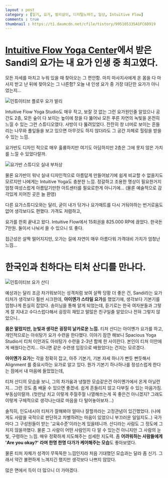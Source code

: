```yaml
---
layout : post 
category : [일기, 요가, 발리살이, 디지털노마드, 일상, Intuitive Flow]
comments : true
thumbnail : https://t1.daumcdn.net/cfile/tistory/995105335A1FC6D919
---
```


# [Intuitive Flow Yoga Center](https://goo.gl/maps/J7Ln1aENzgywUNru9)에서 받은 Sandi의 요가는 내 요가 인생 중 최고였다.

모든 자세를 마치고 누워 있을 때
찾아오는 그 편안함.
마치 마사지사에게 온 몸을 다 마사지 받고 난 뒤에 찾아오는 그 나른함?
오늘 내 인생 요가 중 가장 대단한 요가가 아니었는지...

![인튜이티브 플로우 요가 발리](https://static.toiimg.com/photo/54538364/.jpg)

Intuitive Flow Yoga Studio도 매우 작고, 보잘 것 없는 그런 요가원인줄 알았으나
공간도 2층, 모든 숲이 다 보이는 높이에
창을 다 뚫어놔 모든 푸른 자연의 녹빛을 온전히 느낄 수 있는 그런 스튜디오였다.
사방이 다 뚫려있었다.
잔잔히 창 너머로 보이는 흔들리는 나무와 풀잎들을 보고 있으면
아무것도 하지 않더라도
그 공간 자체로 힐링을 받을 수 있는 느낌.

요가반도 디자인 적으로 매우 훌륭하지만
여기도 아담하지만 2층은 그에 못지 않은 가치를 느낄 수 있었다랄까.

![요가반 스튜디오 실내 부처상](https://instagram.fdps2-1.fna.fbcdn.net/vp/73117e6e8f312a1f668d6cd3368fed59/5DD28C1C/t51.2885-15/fr/e15/s1080x1080/22157513_1655650571125418_3607848717064863744_n.jpg?_nc_ht=instagram.fdps2-1.fna.fbcdn.net)

물론 요가반이 워낙 실내 디자인적으로 아름답게 만들어놨기에
쉽게 비교할 수 없을지도 모르지만
나에게는 Intuitive Yoga도 충분한 느낌.
정갈하고 조용한 명상이 필요한거지
엄청 여성스럽게 아름답기만한 아트센터를 필요로한게 아니기에...
(물론 예술적으로 감각있게 지어진 곳은 늘 환영)


다른 요가스튜디오와는 달리, 굳이 내가 닦거나 요가매트를 다시 거둬야하는 번거로움도 없어
생각보다도 편했다.
가격도 저렴하고,

요가를 한회 끝내고 왔다.
Intuitive Flow에서 15회권을 825.000 RP에 끊었다. 한국돈 7만원.
둘이서 나눠서 쓸 수 있으니 또 좋다.

접근성은 살짝 떨어지지만, 오가는 길에 자연이 매우 아름다워
가격대비 가치가 엄청난 느낌...

# 한국인과 친하다는 티처 산디를 만나다.

![인튜이티브 요가 산디](https://www.intuitiveflow.com/wp-content/uploads/2015/06/sandi-kalifadani-e1465883789756.jpg)

예상과는 달리 조금 차가워보이는 성격처럼 보여 살짝 당황
더 좋은 건, Sandi라는 요가 티처가 생각보다 훨씬 시크한데,
**아이엔가 스타일 요가**를 했었기에, 생각보다 기본기를 엄청나게 튼실히 잡았다.
송이님을 통해 알게 되었는데, 듣기로는 한국 여자분들과 그렇게 잘 지내고
수다스럽다해서 굉장히 재밌고 말많은 친구일줄 알았으나 전혀 그렇지 않았으니..

**몸은 말랐지만, 눈빛과 생각은 굉장히 날카로운 느낌.** 
티처 산디는 아이옌가 요가를 하고, 개인적으로는 아쉬탕가 요가 수련을 한다했다.
이야기 잠깐 해보니 Spacious Yoga Studio서
티처 이안과도 아쉬탕가 수련을 2-3년 함께 한 사이란다. 본인이 티처 이안에게 배웠다는건지... 아니면 같은 수련생 입장으로 배웠었다는 건지는 모르겠다.

**아이옌가 요가**는 각을 정확히 잡고, 아주 기본기, 기본 자세 하나가
빤듯 빤듯해서 Alignment 를 중요시하는 요가로 알고 있다.
뭔가 기본기 하나하나를 정성스럽게 한다는 점에서 내 마음에 들었었는데,

티처 산디의 모습을 보니,
그의 차가움과 냉철한 모습같은건 아이옌가에서 온게 아닐런지...
그런 것도 좀 배울 수 있으면 좋겠네. 쉽게 흔들리지 않고 다부질 수 있는 마음가짐. 부동심이랄까. (첫만남 치고 이렇게 주절주절 나열해쓰는게 꼭 좋은건 아니겠지? 그래도 이렇게 구체적으로 생각나는대로 마음을 다 털어놓아보자...)

솔직히, 인도네시아 티처가 잘해봐야 얼마나 잘할까라는 고정관념이 있긴했었다.
(나에게도 사람을 국적으로 판단하고 차별하려는 마음이 있었으니 부끄러운 일일지도..)
국가마다 그 구성원들이 받는 '교육수준'이라는게 있을테니까.
산디라는 사람도 그 정도에 그치지 않을까했다.
물론 그 사람이 어떤 사람인지 다 알 수 있는건 아니지만
그 사람의 눈빛, 구령하는 느낌. 매우 정확하게 지도해주는 섬세한 지도력.
좀 **어려워하는 사람들에게 'Are you okay?' 라며 한명 한명 다가가 케어해주는 모습**도 좋아보였다.

물론 티처 자체가 성격이 무뚝뚝한 느낌인지라
처음 기대했던 모습과는 달라 좀 신기. 
그래서 약간 불편하게 느껴지긴 했지만
생각보다 나쁘지 않았다.


많은 면에서 득이 더 많으니
더 가야겠다.

